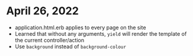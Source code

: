 # April 26, 2022
 - application.html.erb applies to every page on the site
 - Learned that without any arguments, `yield` will render the template of the current controller/action
 - Use `background` instead of `background-colour` 
